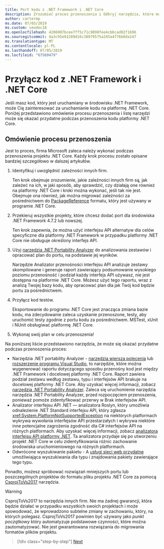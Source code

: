 ```yaml
---
title: Port kodu z .NET Framework i .NET Core
description: Zrozumieć proces przenoszenia i Odkryj narzędzia, które mogą być przydatne podczas przenoszenia projektu .NET Framework i .NET Core.
author: cartermp
ms.date: 07/03/2019
ms.custom: seodec18
ms.openlocfilehash: 4206907bcee7ff5c71c9898fee4cb6cad02f1696
ms.sourcegitcommit: 4a3c95e91289d16c38979575a245a4f76b0da147
ms.translationtype: MT
ms.contentlocale: pl-PL
ms.lasthandoff: 07/05/2019
ms.locfileid: "67569479"
---
```

# <a name="port-your-code-from-net-framework-to-net-core"></a>Przyłącz kod z .NET Framework i .NET Core

Jeśli masz kod, który jest uruchamiany w środowisku .NET Framework, może Cię zainteresować za uruchamianie kodu na platformę .NET Core. Poniżej przedstawiono omówienie procesu przenoszenia i listę narzędzi może się okazać przydatne podczas przenoszenia kodu platformy .NET Core.

## <a name="overview-of-the-porting-process"></a>Omówienie procesu przenoszenia

Jest to proces, firma Microsoft zaleca należy wykonać podczas przenoszenia projektu .NET Core. Każdy krok procesu zostało opisane bardziej szczegółowo w dalszej artykułów.

1. Identyfikuj i uwzględnić zależności innych firm.

   Ten krok obejmuje zrozumienie, jakie zależności innych firm są, jak zależeć na ich, w jaki sposób, aby sprawdzić, czy działają one również na platformy .NET Core i kroki można wykonać, jeśli tak nie jest. Obejmuje ona również, jak można migrować zależności za pośrednictwem do [PackageReference](/nuget/consume-packages/package-references-in-project-files) formatu, który jest używany w programie .NET Core.

2. Przekieruj wszystkie projekty, które chcesz dodać port dla środowiska .NET Framework 4.7.2 lub nowszej.

   Ten krok zapewnia, że można użyć interfejsu API alternatyw dla celów specyficzne dla platformy .NET Framework w przypadku platformy .NET Core nie obsługuje określony interfejs API.

3. Użyj [narzędzia .NET Portability Analyzer](../../standard/analyzers/portability-analyzer.md) do analizowania zestawów i opracować plan do portu, na podstawie jej wyników.

   Narzędzie Analizator przenośności interfejsu API analizuje zestawy skompilowane i generuje raport zawierający podsumowanie wysokiego poziomu przenośność i podział każdy interfejs API używasz, nie jest dostępna na platformie .NET Core. Możesz użyć tego raportu, wraz z analizą Twojej bazy kodu, aby opracować plan dla jak Twój kod będzie portu za pośrednictwem.

4. Przyłącz kod testów.

   Eksportowanie do programu .NET Core jest znacząca zmiana bazie kodu, ma zdecydowanie zaleca uzyskanie przenoszone, testy, aby uruchomić testy zgodnie z portu kodu za pośrednictwem. MSTest, xUnit i NUnit obsługiwać platformę .NET Core.

5. Wykonaj swój plan w celu przenoszenia!

Na poniższej liście przedstawiono narzędzia, że może się okazać przydatne podczas przenoszenia proces:

* Narzędzia .NET portability Analyzer - [narzędzia wiersza polecenia](https://github.com/Microsoft/dotnet-apiport/releases) lub [rozszerzenie programu Visual Studio](https://marketplace.visualstudio.com/items?itemName=ConnieYau.NETPortabilityAnalyzer), to narzędzie, które można wygenerować raportu dotyczącego sposobu przenośny kod jest między .NET Framework i docelowej platformy .NET Core. Raport zawiera podział zestawu według zestawu, typu i interfejsów API brakuje na docelowej platformy .NET Core. Aby uzyskać więcej informacji, zobacz [narzędzia .NET Portability Analyzer](../../standard/analyzers/portability-analyzer.md). Zaleca się uruchomienie narzędzia narzędzia .NET Portability Analyzer, przed rozpoczęciem przenoszenia, ponieważ pomoże zidentyfikować przerwy w Brak interfejsów API.
* Analizator interfejsu API .NET — analizatora Roslyn, który umożliwia odnalezienie .NET Standard interfejsu API, który zgłasza <xref:System.PlatformNotSupportedException> na niektórych platformach wykrywa wywołania interfejsów API przestarzałych i wykrywa niektóre inne potencjalne zagrożenia zgodność dla C# interfejsów API na różnych platformach. Aby uzyskać więcej informacji, zobacz [analizatora interfejsu API platformy .NET](../../standard/analyzers/api-analyzer.md). Ta analizatora przydaje się po utworzeniu projekt .NET Core w celu zidentyfikowania różnic zachowanie środowiska uruchomieniowego na różnych platformach. 
* Odwrócone wyszukiwanie pakietu - A [usługi sieci web przydatne](https://packagesearch.azurewebsites.net) umożliwiająca wyszukiwania dla typu i znajdowania pakiety zawierające tego typu.

Ponadto, możesz spróbować rozwiązań mniejszych portu lub poszczególnych projektów do formatu pliku projektu .NET Core za pomocą [CsprojToVs2017](https://github.com/hvanbakel/CsprojToVs2017) narzędzia.

> [!WARNING] 
> CsprojToVs2017 to narzędzia innych firm. Nie ma żadnej gwarancji, która będzie działać w przypadku wszystkich swoich projektach i może spowodować, że wprowadzono subtelne zmiany w zachowaniu, który, na których polegasz. CsprojToVs2017 powinien być używany jako _punkt początkowy_ który automatyzuje podstawowe czynności, które można zautomatyzować. Nie jest gwarantowana rozwiązania do migrowania formatów plików projektu.

>[!div class="step-by-step"]
>[Next](net-framework-tech-unavailable.md)

